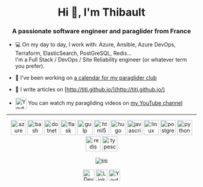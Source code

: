 <h1 align="center">Hi 👋, I'm Thibault</h1>
<h3 align="center">A passionate software engineer and paraglider from France</h3>

- 💻 On my day to day, I work with: Azure, Ansible, Azure DevOps, Terraform, ElasticSearch, PostGreSQL, Redis...  
  I'm a Full Stack / DevOps / Site Reliability engineer (or whatever term you prefer).

- 🔭 I've been working on [a calendar for my paraglider club](https://github.com/LyonParapente/EventOrganizer/)

- 📝 I write articles on [http://titi.github.io/](http://titi.github.io/)

- <img align="center" src="https://cdn.jsdelivr.net/npm/simple-icons/icons/youtube.svg" alt="Youtube" height="30" width="30" /> You can watch my paragliding videos on [my YouTube channel](https://www.youtube.com/c/thibaultrohmer)

<hr />

<p align="center"><img src="https://www.vectorlogo.zone/logos/microsoft_azure/microsoft_azure-icon.svg" alt="azure" width="40" height="40"/> <img src="https://www.vectorlogo.zone/logos/gnu_bash/gnu_bash-icon.svg" alt="bash" width="40" height="40"/> <img src="https://cdn.jsdelivr.net/gh/devicons/devicon/icons/dot-net/dot-net-original-wordmark.svg" alt="dotnet" width="40" height="40"/> <img src="https://www.vectorlogo.zone/logos/pocoo_flask/pocoo_flask-icon.svg" alt="flask" width="40" height="40"/> <img src="https://cdn.jsdelivr.net/gh/devicons/devicon/icons/gulp/gulp-plain.svg" alt="gulp" width="40" height="40"/> <img src="https://cdn.jsdelivr.net/gh/devicons/devicon/icons/html5/html5-original-wordmark.svg" alt="html5" width="40" height="40"/> <img src="https://api.iconify.design/logos-hugo.svg" alt="hugo" width="40" height="40"/> <img src="https://cdn.jsdelivr.net/gh/devicons/devicon/icons/javascript/javascript-original.svg" alt="javascript" width="40" height="40"/> <img src="https://cdn.jsdelivr.net/gh/devicons/devicon/icons/linux/linux-original.svg" alt="linux" width="40" height="40"/> <img src="https://cdn.jsdelivr.net/gh/devicons/devicon/icons/postgresql/postgresql-original-wordmark.svg" alt="postgresql" width="40" height="40"/> <img src="https://cdn.jsdelivr.net/gh/devicons/devicon/icons/python/python-original.svg" alt="python" width="40" height="40"/> <img src="https://cdn.jsdelivr.net/gh/devicons/devicon/icons/redis/redis-original-wordmark.svg" alt="redis" width="40" height="40"/> <img src="https://cdn.jsdelivr.net/gh/devicons/devicon/icons/typescript/typescript-original.svg" alt="typescript" width="40" height="40"/></p>

<p align="center"><img align="center" src="https://github-readme-stats.vercel.app/api?username=titi&show_icons=true" alt="titi" /></p>

<p align="center">
<a href="https://dev.to/titi" target="blank"><img align="center" src="https://cdn.jsdelivr.net/npm/simple-icons/icons/dev-dot-to.svg" alt="Dev.to profile" height="30" width="30" /></a>
<a href="https://linkedin.com/in/thibaultrohmer" target="blank"><img align="center" src="https://cdn.jsdelivr.net/npm/simple-icons/icons/linkedin.svg" alt="Linkedin profile" height="30" width="30" /></a>
<a href="https://www.youtube.com/c/thibaultrohmer" target="blank"><img align="center" src="https://cdn.jsdelivr.net/npm/simple-icons/icons/youtube.svg" alt="Youtube profile" height="30" width="30" /></a>
</p>
